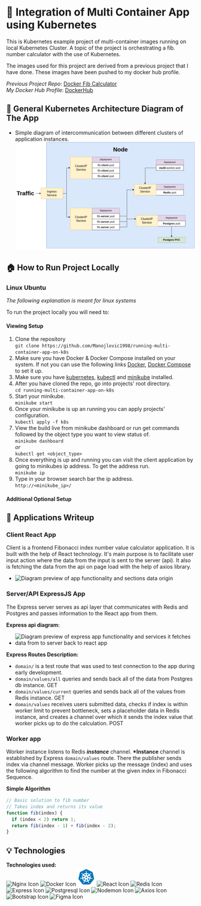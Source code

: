 # :whale: Integration of Multi Container App using Kubernetes

This is Kubernetes example project of multi-container images running on local Kubernetes Cluster. A topic of the project is orchestrating a fib. number calculator with the use of Kubernetes.

The images used for this project are derived from a previous project that I have done. These images have been pushed to my docker hub profile.

_Previous Project Repo_: [Docker Fib Calculator](https://github.com/Manojlovic1998/docker-fib-calculator)  
_My Docker Hub Profile_: [DockerHub](https://hub.docker.com/u/manojlovic1998)

## :office: General Kubernetes Architecture Diagram of The App

- Simple diagram of intercommunication between different clusters of application instances.
  ![Diagram preview of intercommunication between applications](/assets/diagrams/general-architecture-k8s.png)

## :house: How to Run Project Locally

### Linux Ubuntu

_The following explanation is meant for linux systems_

To run the project locally you will need to:

#### Viewing Setup

1. Clone the repository  
   `git clone https://github.com/Manojlovic1998/running-multi-container-app-on-k8s`
2. Make sure you have Docker & Docker Compose installed on your system. If not you can use the following links [Docker](https://docs.docker.com/get-docker/), [Docker Compose](https://docs.docker.com/compose/install/) to set it up.
3. Make sure you have [kubernetes](https://ubuntu.com/kubernetes/install), [kubectl](https://kubernetes.io/docs/tasks/tools/install-kubectl-linux/) and [minikube](https://minikube.sigs.k8s.io/docs/start/) installed.
4. After you have cloned the repo, go into projects' root directory.  
   `cd running-multi-container-app-on-k8s `
5. Start your minikube.  
   `minikube start`
6. Once your minikube is up an running you can apply projects' configuration.  
   `kubectl apply -f k8s`
7. View the build live from minikube dashboard or run get commands followed by the object type you want to view status of.  
   `minikube dashboard`  
   _or_  
   `kubectl get <object_type>`
8. Once everything is up and running you can visit the client application by going to minikubes ip address. To get the address run.  
   `minikube ip`
9. Type in your browser search bar the ip address.  
   `http://<minikube_ip>/`

#### Additional Optional Setup

## :pencil: Applications Writeup

### **Client React App**

Client is a frontend Fibonacci index number value calculator application. It is built with the help of React technology. It's main purpose is to facilitate user input action where the data from the input is sent to the server (api). It also is fetching the data from the api on page load with the help of axios library.

- ![Diagram preview of app functionality and sections data origin](/assets/diagrams/client-low-fid.drawio.png)

### **Server/API ExpressJS App**

The Express server serves as api layer that communicates with Redis and Postgres and passes information to the React app from them.

**Express api diagram:**

- ![Diagram preview of express app functionality and services it fetches data from to server back to react app](/assets/diagrams/express-diagram.drawio.png)

**Express Routes Description:**

- `domain/` is a test route that was used to test connection to the app during early development.
- `domain/values/all` queries and sends back all of the data from Postgres db instance. GET
- `domain/values/current` queries and sends back all of the values from Redis instance. GET
- `domain/values` receives users submitted data, checks if index is within worker limit to prevent bottleneck, sets a placeholder data in Redis instance, and creates a channel over which it sends the index value that worker picks up to do the calculation. POST

### **Worker app**

Worker instance listens to Redis **_instance_** channel. **\*Instance** channel is established by Express `domain/values` route. There the publisher sends index via channel message. Worker picks up the message (index) and uses the following algorithm to find the number at the given index in Fibonacci Sequence.

**Simple Algorithm**

```javascript
// Basic solution to fib number
// Takes index and returns its value
function fib(index) {
  if (index < 2) return 1;
  return fib(index - 1) + fib(index - 2);
}
```

## :bulb: Technologies

**Technologies used:**
<br>
![Nginx Icon](/assets/technologies/nginx.png)
![Docker Icon](/assets/technologies/docker.png)
![Kubernetes Icon](/assets/technologies/kubernetes.png)
![React Icon](/assets/technologies/react.png)
![Redis Icon](/assets/technologies/redis.png)
![Express Icon](/assets/technologies/expressjs.png)
![Postgresql Icon](/assets/technologies/postgresql.png)
![Nodemon Icon](/assets/technologies/nodemon.png)
![Axios Icon](/assets/technologies/axios.png)
![Bootstrap Icon](/assets/technologies/bootstrap.png)
![Figma Icon](/assets/technologies/figma.png)
